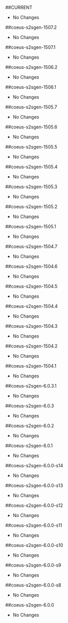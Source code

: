 

##CURRENT
* No Changes


##coeus-s2sgen-1507.2
* No Changes


##coeus-s2sgen-1507.1
* No Changes


##coeus-s2sgen-1506.2
* No Changes


##coeus-s2sgen-1506.1
* No Changes


##coeus-s2sgen-1505.7
* No Changes


##coeus-s2sgen-1505.6
* No Changes


##coeus-s2sgen-1505.5
* No Changes


##coeus-s2sgen-1505.4
* No Changes


##coeus-s2sgen-1505.3
* No Changes


##coeus-s2sgen-1505.2
* No Changes


##coeus-s2sgen-1505.1
* No Changes


##coeus-s2sgen-1504.7
* No Changes


##coeus-s2sgen-1504.6
* No Changes


##coeus-s2sgen-1504.5
* No Changes


##coeus-s2sgen-1504.4
* No Changes


##coeus-s2sgen-1504.3
* No Changes


##coeus-s2sgen-1504.2
* No Changes


##coeus-s2sgen-1504.1
* No Changes


##coeus-s2sgen-6.0.3.1
* No Changes


##coeus-s2sgen-6.0.3
* No Changes


##coeus-s2sgen-6.0.2
* No Changes


##coeus-s2sgen-6.0.1
* No Changes


##coeus-s2sgen-6.0.0-s14
* No Changes


##coeus-s2sgen-6.0.0-s13
* No Changes


##coeus-s2sgen-6.0.0-s12
* No Changes


##coeus-s2sgen-6.0.0-s11
* No Changes


##coeus-s2sgen-6.0.0-s10
* No Changes


##coeus-s2sgen-6.0.0-s9
* No Changes


##coeus-s2sgen-6.0.0-s8
* No Changes


##coeus-s2sgen-6.0.0
* No Changes
